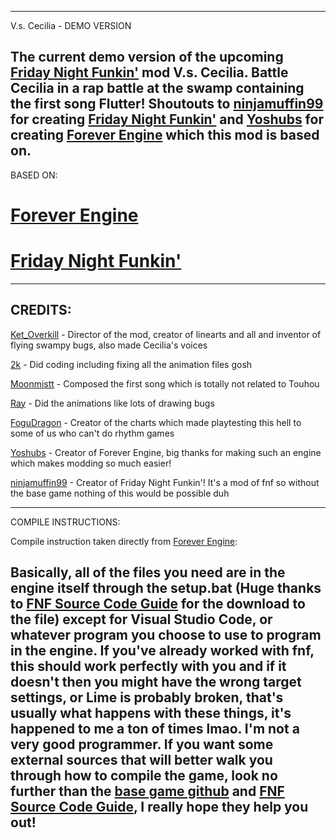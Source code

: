 ----------------------------------------------
V.s. Cecilia - DEMO VERSION

The current demo version of the upcoming [Friday Night Funkin'](https://github.com/ninjamuffin99/Funkin.git) mod V.s. Cecilia.
Battle Cecilia in a rap battle at the swamp containing the first song Flutter!
Shoutouts to [ninjamuffin99](https://ninjamuffin99.newgrounds.com/) for creating [Friday Night Funkin'](https://github.com/ninjamuffin99/Funkin.git) and [Yoshubs](https://github.com/Yoshubs) for creating [Forever Engine](https://github.com/Yoshubs/FunkinForever) which this mod is based on.
----------------------------------------------
BASED ON:

# [Forever Engine](https://github.com/Yoshubs/FunkinForever)

# [Friday Night Funkin'](https://github.com/ninjamuffin99/Funkin.git)

----------------------------------------------
CREDITS:
----------------------------------------------
[Ket_Overkill](https://twitter.com/ket_overkill) - Director of the mod, creator of linearts and all and inventor of flying swampy bugs, also made Cecilia's voices

[2k](https://twitter.com/Tookay2k) - Did coding including fixing all the animation files gosh

[Moonmistt](https://twitter.com/moonmisttxd) - Composed the first song which is totally not related to Touhou

[Ray](https://www.deviantart.com/crymeariverofart) - Did the animations like lots of drawing bugs

[FoguDragon](https://twitter.com/FoguDragon) - Creator of the charts which made playtesting this hell to some of us who can't do rhythm games

[Yoshubs](https://github.com/Yoshubs) - Creator of Forever Engine, big thanks for making such an engine which makes modding so much easier!

[ninjamuffin99](https://ninjamuffin99.newgrounds.com/) - Creator of Friday Night Funkin'! It's a mod of fnf so without the base game nothing of this would be possible duh

----------------------------------------------
COMPILE INSTRUCTIONS:

Compile instruction taken directly from [Forever Engine](https://github.com/Yoshubs/FunkinForever):

Basically, all of the files you need are in the engine itself through the setup.bat (Huge thanks to [FNF Source Code Guide](https://gamebanana.com/tuts/13798) for the download to the file) except for Visual Studio Code, or whatever program you choose to use to program in the engine. If you've already worked with fnf, this should work perfectly with you and if it doesn't then you might have the wrong target settings, or Lime is probably broken, that's usually what happens with these things, it's happened to me a ton of times lmao. I'm not a very good programmer.
If you want some external sources that will better walk you through how to compile the game, look no further than the [base game github](https://github.com/ninjamuffin99/Funkin) and [FNF Source Code Guide](https://gamebanana.com/tuts/13798), I really hope they help you out!
----------------------------------------------